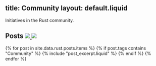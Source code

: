 title: Community
layout: default.liquid
---

Initiatives in the Rust community.

<h2>
  Posts
  <a class="feedicon" href="/community/feed.rss" title="Community RSS Feed">
    <img src="/images/rss.svg" />
  </a>
  <a class="feedicon" href="/community/feed.json" title="Community JSON Feed">
    <img src="/images/jsonfeed.png" />
  </a>
</h2>

{% for post in site.data.rust.posts.items %}
  {% if post.tags contains "Community" %}
  {% include "post_excerpt.liquid" %}
  {% endif %}
{% endfor %}
